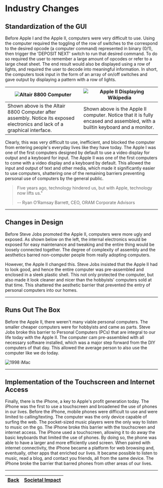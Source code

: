 # Industry Changes

## Standardization of the GUI

Before Apple I and the Apple II, computers were very difficult to use. Using the computer required the toggling of the row of switches to the correspond to the desired opcode (a computer command) represented in binary (0/1), then trigger the 'DEPOSIT NEXT' switch to run that desired command. To do so required the user to remember a large amount of opcodes or refer to a large cheat sheet. The end result would also be displayed using a row of lights, and required the user to decode into meaningful information. In short, the computers took input in the form of an array of on/off switches and gave output by displaying a pattern with a row of lights.

| ![Altair 8800 Computer](https://upload.wikimedia.org/wikipedia/commons/thumb/0/01/Altair_8800_Computer.jpg/1328px-Altair_8800_Computer.jpg) | ![Apple II Displaying Wikipedia](https://upload.wikimedia.org/wikipedia/commons/thumb/9/98/Apple_II_typical_configuration_1977.png/1354px-Apple_II_typical_configuration_1977.png) |
| ------------------------------------------------------------------------------------------------------------------------------------------- | ---------------------------------------------------------------------------------------------------------------------------------------------------------------------------------- |
| Shown above is the Altair 8800 Computer after assembly. Notice its exposed electronics and lack of a graphical interface.                   | Shown above is the Apple II computer. Notice that it is fully encased and assembled, with a builtin keyboard and a monitor.                                                        |

Clearly, this was very difficult to use, inefficient, and blocked the computer from entering people's everyday lives like they have today. The Apple I was one of the first computers designed by default to use a video display for output and a keyboard for input. The Apple II was one of the first computers to come with a video display and a keyboard by default. This allowed the input and output of text and other media, which made it significantly easier to use computers, shattering one of the remaining barriers preventing personal use of computers by the general public.

> Five years ago, technology hindered us, but with Apple, technology now lifts us."
> 
> -- Ryan O’Ramsay Barrett, CEO, ORAM Corporate Advisors

---

## Changes in Design

Before Steve Jobs promoted the Apple II, computers were more ugly and exposed. As shown below on the left, the internal electronics would be exposed for easy maintenance and tweaking and the entire thing would be loosely connected together. The degree of complexity of assembly and the aesthetics barred non-computer people from really adopting computers.

However, the Apple II changed this. Steve Jobs insisted that the Apple II had to look good, and hence the entire computer was pre-assembled and enclosed in a sleek plastic shell. This not only protected the computer, but also made it look cleaner and nicer than the hobbyists' computers sold at that time. This shattered the aesthetic barrier that prevented the entry of personal computers into our homes.

---

## Runs Out The Box

Before the Apple II, there weren't many viable personal computers. The smaller cheaper computers were for hobbyists and came as parts. Steve Jobs broke this barrier to Personal Computers (PCs) that are integral to our life today with the Apple II. The computer cam pre-assembled with all necessary software installed, which was a major step forward from the DIY computers of that day. This allowed the average person to also use the computer like we do today.

![1998 iMac](https://i.insider.com/560a92f4dd089545578b468a?width=1300&format=jpeg&auto=webp)

---

## Implementation of the Touchscreen and Internet Access

Finally, there is the iPhone, a key to Apple's profit generation today. The iPhone was the first to use a touchscreen and broadened the use of phones in our lives. Before the iPhone, mobile phones were difficult to use and were limited to calling/texting. The computer was the only device capable of surfing the web. The pocket-sized music players were the only way to listen to music on the go. The iPhone broke this barrier with the touchscreen and internet access. The iPhone used a touchscreen, allowing it to do away the basic keyboards that limited the use of phones. By doing so, the phone was able to have a larger and more efficiently used screen. When paired with internet connectivity, the iPhone became a platform for web browsing and, eventually, other apps that enriched our lives. It became possible to listen to music, read a blog, and contact you friends, all from the same device. The iPhone broke the barrier that barred phones from other areas of our lives.

---

| [Back](/Sites/Breaking_Barriers_Root.md) | [Societal Impact](/Sites/BreakingBarriers/SocietalImpact.md) |
| ---------------------------------------- | ------------------------------------------------------------ |
